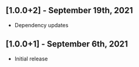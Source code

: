 ## [1.0.0+2] - September 19th, 2021

* Dependency updates


## [1.0.0+1] - September 6th, 2021

* Initial release
